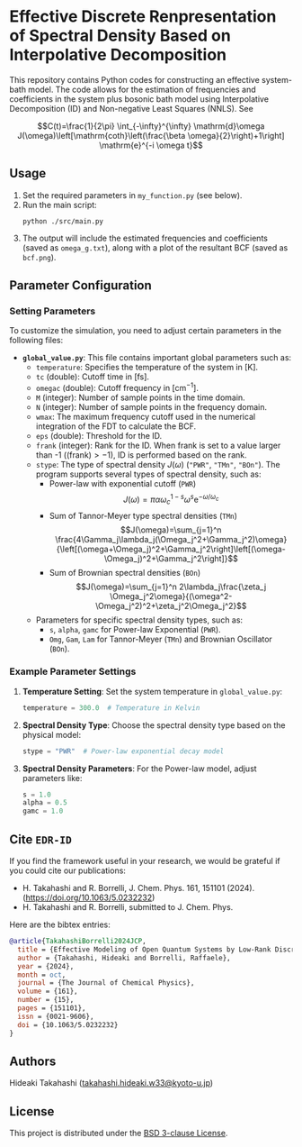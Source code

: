 <script type="text/javascript" async src="https://cdnjs.cloudflare.com/ajax/libs/mathjax/2.7.7/MathJax.js?config=TeX-MML-AM_CHTML">
</script>
<script type="text/x-mathjax-config">
 MathJax.Hub.Config({
 tex2jax: {
 inlineMath: [['$', '$'] ],
 displayMath: [ ['$$','$$'], ["\\[","\\]"] ]
 }
 });
</script>


# Effective Discrete Renpresentation of Spectral Density Based on Interpolative Decomposition

This repository contains Python codes for constructing an effective system-bath model. The code allows for the estimation of frequencies and coefficients in the system plus bosonic bath model using Interpolative Decomposition (ID) and Non-negative Least Squares (NNLS).  See 

$$C(t)=\frac{1}{2\pi} \int_{-\infty}^{\infty} \mathrm{d}\omega J(\omega)\left[\mathrm{coth}\left(\frac{\beta \omega}{2}\right)+1\right] \mathrm{e}^{-i \omega t}$$

## Usage

1. Set the required parameters in `my_function.py` (see below).  
2. Run the main script:
   ```
   python ./src/main.py
   ```
3. The output will include the estimated frequencies and coefficients (saved as `omega_g.txt`), along with a plot of the resultant BCF (saved as `bcf.png`).


## Parameter Configuration

### Setting Parameters

To customize the simulation, you need to adjust certain parameters in the following files:

- **`global_value.py`**: This file contains important global parameters such as:
  - `temperature`: Specifies the temperature of the system in [$\mathrm{K}$].
  - `tc` (double): Cutoff time in [$\mathrm{fs}$].
  - `omegac` (double): Cutoff frequency in [$\mathrm{cm}^{-1}$].
  - `M` (integer): Number of sample points in the time domain.
  - `N` (integer): Number of sample points in the frequency domain.
  - `wmax`: The maximum frequency cutoff used in the numerical integration of the FDT to calculate the BCF.
  - `eps` (double): Threshold for the ID.
  - `frank` (integer): Rank for the ID.  When frank is set to a value larger than -1 ($(\text{frank})>-1$), ID is performed based on the rank.
  - `stype`: The type of spectral density $J(\omega)$ (`"PWR"`, `"TMn"`, `"BOn"`).  The program supports several types of spectral density, such as:
    - Power-law with exponential cutoff (`PWR`) 
      $$J(\omega)=\pi\alpha\omega_c^{1-s}\omega^s\mathrm{e}^{-\omega/\omega_c}$$
    - Sum of Tannor-Meyer type spectral densities (`TMn`)
      $$J(\omega)=\sum_{j=1}^n \frac{4\Gamma_j\lambda_j(\Omega_j^2+\Gamma_j^2)\omega}{\left[(\omega+\Omega_j)^2+\Gamma_j^2\right]\left[(\omega-\Omega_j)^2+\Gamma_j^2\right]}$$
    - Sum of Brownian spectral densities (`BOn`)
      $$J(\omega)=\sum_{j=1}^n 2\lambda_j\frac{\zeta_j \Omega_j^2\omega}{(\omega^2-\Omega_j^2)^2+\zeta_j^2\Omega_j^2}$$
  - Parameters for specific spectral density types, such as:
    - `s`, `alpha`, `gamc` for Power-law Exponential (`PWR`).
    - `Omg`, `Gam`, `Lam` for Tannor-Meyer (`TMn`) and Brownian Oscillator (`BOn`).

### Example Parameter Settings

1. **Temperature Setting**: Set the system temperature in `global_value.py`:
   ```python
   temperature = 300.0  # Temperature in Kelvin
   ```

2. **Spectral Density Type**: Choose the spectral density type based on the physical model:
   ```python
   stype = "PWR"  # Power-law exponential decay model
   ```

3. **Spectral Density Parameters**: For the Power-law model, adjust parameters like:
   ```python
   s = 1.0
   alpha = 0.5
   gamc = 1.0
   ```


## Cite `EDR-ID`
If you find the framework useful in your research, we would be grateful if you could cite our publications:
- H. Takahashi and R. Borrelli, J. Chem. Phys. 161, 151101 (2024). (https://doi.org/10.1063/5.0232232) 
- H. Takahashi and R. Borrelli, submitted to J. Chem. Phys.

Here are the bibtex entries:
```bib
@article{TakahashiBorrelli2024JCP,
  title = {Effective Modeling of Open Quantum Systems by Low-Rank Discretization of Structured Environments},
  author = {Takahashi, Hideaki and Borrelli, Raffaele},
  year = {2024},
  month = oct,
  journal = {The Journal of Chemical Physics},
  volume = {161},
  number = {15},
  pages = {151101},
  issn = {0021-9606},
  doi = {10.1063/5.0232232}
}
```


## Authors

Hideaki Takahashi (takahashi.hideaki.w33@kyoto-u.jp)


## License

This project is distributed under the [BSD 3-clause License](./LICENSE.md).
